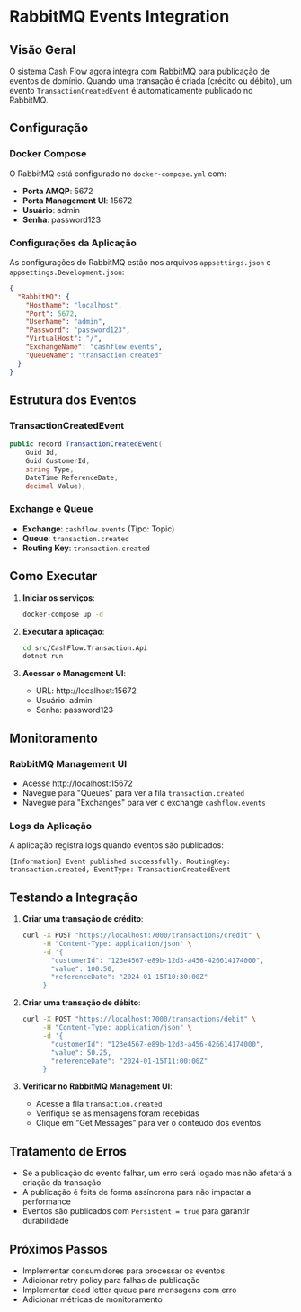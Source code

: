 # RabbitMQ Events Integration

## Visão Geral

O sistema Cash Flow agora integra com RabbitMQ para publicação de eventos de domínio. Quando uma transação é criada (crédito ou débito), um evento `TransactionCreatedEvent` é automaticamente publicado no RabbitMQ.

## Configuração

### Docker Compose
O RabbitMQ está configurado no `docker-compose.yml` com:
- **Porta AMQP**: 5672
- **Porta Management UI**: 15672
- **Usuário**: admin
- **Senha**: password123

### Configurações da Aplicação
As configurações do RabbitMQ estão nos arquivos `appsettings.json` e `appsettings.Development.json`:

```json
{
  "RabbitMQ": {
    "HostName": "localhost",
    "Port": 5672,
    "UserName": "admin",
    "Password": "password123",
    "VirtualHost": "/",
    "ExchangeName": "cashflow.events",
    "QueueName": "transaction.created"
  }
}
```

## Estrutura dos Eventos

### TransactionCreatedEvent
```csharp
public record TransactionCreatedEvent(
    Guid Id,
    Guid CustomerId,
    string Type,
    DateTime ReferenceDate,
    decimal Value);
```

### Exchange e Queue
- **Exchange**: `cashflow.events` (Tipo: Topic)
- **Queue**: `transaction.created`
- **Routing Key**: `transaction.created`

## Como Executar

1. **Iniciar os serviços**:
   ```bash
   docker-compose up -d
   ```

2. **Executar a aplicação**:
   ```bash
   cd src/CashFlow.Transaction.Api
   dotnet run
   ```

3. **Acessar o Management UI**:
   - URL: http://localhost:15672
   - Usuário: admin
   - Senha: password123

## Monitoramento

### RabbitMQ Management UI
- Acesse http://localhost:15672
- Navegue para "Queues" para ver a fila `transaction.created`
- Navegue para "Exchanges" para ver o exchange `cashflow.events`

### Logs da Aplicação
A aplicação registra logs quando eventos são publicados:
```
[Information] Event published successfully. RoutingKey: transaction.created, EventType: TransactionCreatedEvent
```

## Testando a Integração

1. **Criar uma transação de crédito**:
   ```bash
   curl -X POST "https://localhost:7000/transactions/credit" \
        -H "Content-Type: application/json" \
        -d '{
          "customerId": "123e4567-e89b-12d3-a456-426614174000",
          "value": 100.50,
          "referenceDate": "2024-01-15T10:30:00Z"
        }'
   ```

2. **Criar uma transação de débito**:
   ```bash
   curl -X POST "https://localhost:7000/transactions/debit" \
        -H "Content-Type: application/json" \
        -d '{
          "customerId": "123e4567-e89b-12d3-a456-426614174000",
          "value": 50.25,
          "referenceDate": "2024-01-15T11:00:00Z"
        }'
   ```

3. **Verificar no RabbitMQ Management UI**:
   - Acesse a fila `transaction.created`
   - Verifique se as mensagens foram recebidas
   - Clique em "Get Messages" para ver o conteúdo dos eventos

## Tratamento de Erros

- Se a publicação do evento falhar, um erro será logado mas não afetará a criação da transação
- A publicação é feita de forma assíncrona para não impactar a performance
- Eventos são publicados com `Persistent = true` para garantir durabilidade

## Próximos Passos

- Implementar consumidores para processar os eventos
- Adicionar retry policy para falhas de publicação
- Implementar dead letter queue para mensagens com erro
- Adicionar métricas de monitoramento
